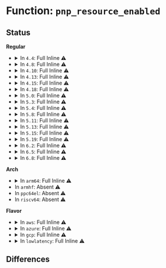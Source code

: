 # Function: <code>pnp_resource_enabled</code>

## Status
<b>Regular</b>
<ul>
<li>
<details>
<summary>In <code>4.4</code>: Full Inline ⚠️</summary>

**Collision:** Unique Static

**Inline:** Full

**Transformation:** False

**Instances:**

```
In drivers/pnp/pnpacpi/rsparser.c (ffffffff814bc669)
Location: include/linux/pnp.h:43
Inline: True
Inline callers:
  - drivers/pnp/pnpacpi/rsparser.c:pnpacpi_encode_resources
  - drivers/pnp/pnpacpi/rsparser.c:pnpacpi_encode_resources
  - drivers/pnp/pnpacpi/rsparser.c:pnpacpi_encode_resources
  - drivers/pnp/pnpacpi/rsparser.c:pnpacpi_encode_resources
  - drivers/pnp/pnpacpi/rsparser.c:pnpacpi_encode_resources
  - drivers/pnp/pnpacpi/rsparser.c:pnpacpi_encode_resources
  - drivers/pnp/pnpacpi/rsparser.c:pnpacpi_encode_resources
  - drivers/pnp/pnpacpi/rsparser.c:pnpacpi_encode_resources
```
</details>
</li>
<li>
<details>
<summary>In <code>4.8</code>: Full Inline ⚠️</summary>

**Collision:** Unique Static

**Inline:** Full

**Transformation:** False

**Instances:**

```
In drivers/pnp/pnpacpi/rsparser.c (ffffffff8150c0dc)
Location: include/linux/pnp.h:43
Inline: True
Inline callers:
  - drivers/pnp/pnpacpi/rsparser.c:pnpacpi_encode_resources
  - drivers/pnp/pnpacpi/rsparser.c:pnpacpi_encode_resources
  - drivers/pnp/pnpacpi/rsparser.c:pnpacpi_encode_resources
  - drivers/pnp/pnpacpi/rsparser.c:pnpacpi_encode_resources
  - drivers/pnp/pnpacpi/rsparser.c:pnpacpi_encode_resources
  - drivers/pnp/pnpacpi/rsparser.c:pnpacpi_encode_resources
  - drivers/pnp/pnpacpi/rsparser.c:pnpacpi_encode_resources
  - drivers/pnp/pnpacpi/rsparser.c:pnpacpi_encode_resources
```
</details>
</li>
<li>
<details>
<summary>In <code>4.10</code>: Full Inline ⚠️</summary>

**Collision:** Unique Static

**Inline:** Full

**Transformation:** False

**Instances:**

```
In drivers/pnp/pnpacpi/rsparser.c (ffffffff815302fc)
Location: include/linux/pnp.h:43
Inline: True
Inline callers:
  - drivers/pnp/pnpacpi/rsparser.c:pnpacpi_encode_resources
  - drivers/pnp/pnpacpi/rsparser.c:pnpacpi_encode_resources
  - drivers/pnp/pnpacpi/rsparser.c:pnpacpi_encode_resources
  - drivers/pnp/pnpacpi/rsparser.c:pnpacpi_encode_resources
  - drivers/pnp/pnpacpi/rsparser.c:pnpacpi_encode_resources
  - drivers/pnp/pnpacpi/rsparser.c:pnpacpi_encode_resources
  - drivers/pnp/pnpacpi/rsparser.c:pnpacpi_encode_resources
  - drivers/pnp/pnpacpi/rsparser.c:pnpacpi_encode_resources
```
</details>
</li>
<li>
<details>
<summary>In <code>4.13</code>: Full Inline ⚠️</summary>

**Collision:** Unique Static

**Inline:** Full

**Transformation:** False

**Instances:**

```
In drivers/pnp/pnpacpi/rsparser.c (ffffffff815433dc)
Location: include/linux/pnp.h:43
Inline: True
Inline callers:
  - drivers/pnp/pnpacpi/rsparser.c:pnpacpi_encode_resources
  - drivers/pnp/pnpacpi/rsparser.c:pnpacpi_encode_resources
  - drivers/pnp/pnpacpi/rsparser.c:pnpacpi_encode_resources
  - drivers/pnp/pnpacpi/rsparser.c:pnpacpi_encode_resources
  - drivers/pnp/pnpacpi/rsparser.c:pnpacpi_encode_resources
  - drivers/pnp/pnpacpi/rsparser.c:pnpacpi_encode_resources
  - drivers/pnp/pnpacpi/rsparser.c:pnpacpi_encode_resources
  - drivers/pnp/pnpacpi/rsparser.c:pnpacpi_encode_resources
```
</details>
</li>
<li>
<details>
<summary>In <code>4.15</code>: Full Inline ⚠️</summary>

**Collision:** Unique Static

**Inline:** Full

**Transformation:** False

**Instances:**

```
In drivers/pnp/pnpacpi/rsparser.c (ffffffff815a64f2)
Location: include/linux/pnp.h:44
Inline: True
Inline callers:
  - drivers/pnp/pnpacpi/rsparser.c:pnpacpi_encode_resources
  - drivers/pnp/pnpacpi/rsparser.c:pnpacpi_encode_resources
  - drivers/pnp/pnpacpi/rsparser.c:pnpacpi_encode_resources
  - drivers/pnp/pnpacpi/rsparser.c:pnpacpi_encode_resources
  - drivers/pnp/pnpacpi/rsparser.c:pnpacpi_encode_resources
  - drivers/pnp/pnpacpi/rsparser.c:pnpacpi_encode_resources
  - drivers/pnp/pnpacpi/rsparser.c:pnpacpi_encode_resources
  - drivers/pnp/pnpacpi/rsparser.c:pnpacpi_encode_resources
```
</details>
</li>
<li>
<details>
<summary>In <code>4.18</code>: Full Inline ⚠️</summary>

**Collision:** Unique Static

**Inline:** Full

**Transformation:** False

**Instances:**

```
In drivers/pnp/pnpacpi/rsparser.c (ffffffff815de0c2)
Location: include/linux/pnp.h:44
Inline: True
Inline callers:
  - drivers/pnp/pnpacpi/rsparser.c:pnpacpi_encode_resources
  - drivers/pnp/pnpacpi/rsparser.c:pnpacpi_encode_resources
  - drivers/pnp/pnpacpi/rsparser.c:pnpacpi_encode_resources
  - drivers/pnp/pnpacpi/rsparser.c:pnpacpi_encode_resources
  - drivers/pnp/pnpacpi/rsparser.c:pnpacpi_encode_resources
  - drivers/pnp/pnpacpi/rsparser.c:pnpacpi_encode_resources
  - drivers/pnp/pnpacpi/rsparser.c:pnpacpi_encode_resources
  - drivers/pnp/pnpacpi/rsparser.c:pnpacpi_encode_resources
```
</details>
</li>
<li>
<details>
<summary>In <code>5.0</code>: Full Inline ⚠️</summary>

**Collision:** Unique Static

**Inline:** Full

**Transformation:** False

**Instances:**

```
In drivers/pnp/pnpacpi/rsparser.c (ffffffff815f78aa)
Location: include/linux/pnp.h:44
Inline: True
Inline callers:
  - drivers/pnp/pnpacpi/rsparser.c:pnpacpi_encode_resources
  - drivers/pnp/pnpacpi/rsparser.c:pnpacpi_encode_resources
  - drivers/pnp/pnpacpi/rsparser.c:pnpacpi_encode_resources
  - drivers/pnp/pnpacpi/rsparser.c:pnpacpi_encode_resources
  - drivers/pnp/pnpacpi/rsparser.c:pnpacpi_encode_resources
  - drivers/pnp/pnpacpi/rsparser.c:pnpacpi_encode_resources
  - drivers/pnp/pnpacpi/rsparser.c:pnpacpi_encode_resources
  - drivers/pnp/pnpacpi/rsparser.c:pnpacpi_encode_resources
```
</details>
</li>
<li>
<details>
<summary>In <code>5.3</code>: Full Inline ⚠️</summary>

**Collision:** Unique Static

**Inline:** Full

**Transformation:** False

**Instances:**

```
In drivers/pnp/pnpacpi/rsparser.c (ffffffff81629761)
Location: include/linux/pnp.h:44
Inline: True
Inline callers:
  - drivers/pnp/pnpacpi/rsparser.c:pnpacpi_encode_resources
  - drivers/pnp/pnpacpi/rsparser.c:pnpacpi_encode_resources
  - drivers/pnp/pnpacpi/rsparser.c:pnpacpi_encode_resources
  - drivers/pnp/pnpacpi/rsparser.c:pnpacpi_encode_resources
  - drivers/pnp/pnpacpi/rsparser.c:pnpacpi_encode_resources
  - drivers/pnp/pnpacpi/rsparser.c:pnpacpi_encode_resources
  - drivers/pnp/pnpacpi/rsparser.c:pnpacpi_encode_resources
  - drivers/pnp/pnpacpi/rsparser.c:pnpacpi_encode_resources
```
</details>
</li>
<li>
<details>
<summary>In <code>5.4</code>: Full Inline ⚠️</summary>

**Collision:** Unique Static

**Inline:** Full

**Transformation:** False

**Instances:**

```
In drivers/pnp/pnpacpi/rsparser.c (ffffffff8164b251)
Location: include/linux/pnp.h:44
Inline: True
Inline callers:
  - drivers/pnp/pnpacpi/rsparser.c:pnpacpi_encode_resources
  - drivers/pnp/pnpacpi/rsparser.c:pnpacpi_encode_resources
  - drivers/pnp/pnpacpi/rsparser.c:pnpacpi_encode_resources
  - drivers/pnp/pnpacpi/rsparser.c:pnpacpi_encode_resources
  - drivers/pnp/pnpacpi/rsparser.c:pnpacpi_encode_resources
  - drivers/pnp/pnpacpi/rsparser.c:pnpacpi_encode_resources
  - drivers/pnp/pnpacpi/rsparser.c:pnpacpi_encode_resources
  - drivers/pnp/pnpacpi/rsparser.c:pnpacpi_encode_resources
```
</details>
</li>
<li>
<details>
<summary>In <code>5.8</code>: Full Inline ⚠️</summary>

**Collision:** Unique Static

**Inline:** Full

**Transformation:** False

**Instances:**

```
In drivers/pnp/pnpacpi/rsparser.c (ffffffff816fa36f)
Location: include/linux/pnp.h:44
Inline: True
Inline callers:
  - drivers/pnp/pnpacpi/rsparser.c:pnpacpi_encode_resources
  - drivers/pnp/pnpacpi/rsparser.c:pnpacpi_encode_resources
  - drivers/pnp/pnpacpi/rsparser.c:pnpacpi_encode_resources
  - drivers/pnp/pnpacpi/rsparser.c:pnpacpi_encode_resources
  - drivers/pnp/pnpacpi/rsparser.c:pnpacpi_encode_resources
  - drivers/pnp/pnpacpi/rsparser.c:pnpacpi_encode_resources
  - drivers/pnp/pnpacpi/rsparser.c:pnpacpi_encode_resources
  - drivers/pnp/pnpacpi/rsparser.c:pnpacpi_encode_resources
```
</details>
</li>
<li>
<details>
<summary>In <code>5.11</code>: Full Inline ⚠️</summary>

**Collision:** Unique Static

**Inline:** Full

**Transformation:** False

**Instances:**

```
In drivers/pnp/pnpacpi/rsparser.c (ffffffff81716e1f)
Location: include/linux/pnp.h:44
Inline: True
Inline callers:
  - drivers/pnp/pnpacpi/rsparser.c:pnpacpi_encode_resources
  - drivers/pnp/pnpacpi/rsparser.c:pnpacpi_encode_resources
  - drivers/pnp/pnpacpi/rsparser.c:pnpacpi_encode_resources
  - drivers/pnp/pnpacpi/rsparser.c:pnpacpi_encode_resources
  - drivers/pnp/pnpacpi/rsparser.c:pnpacpi_encode_resources
  - drivers/pnp/pnpacpi/rsparser.c:pnpacpi_encode_resources
  - drivers/pnp/pnpacpi/rsparser.c:pnpacpi_encode_resources
  - drivers/pnp/pnpacpi/rsparser.c:pnpacpi_encode_resources
```
</details>
</li>
<li>
<details>
<summary>In <code>5.13</code>: Full Inline ⚠️</summary>

**Collision:** Unique Static

**Inline:** Full

**Transformation:** False

**Instances:**

```
In drivers/pnp/pnpacpi/rsparser.c (ffffffff816f80ff)
Location: include/linux/pnp.h:44
Inline: True
Inline callers:
  - drivers/pnp/pnpacpi/rsparser.c:pnpacpi_encode_resources
  - drivers/pnp/pnpacpi/rsparser.c:pnpacpi_encode_resources
  - drivers/pnp/pnpacpi/rsparser.c:pnpacpi_encode_resources
  - drivers/pnp/pnpacpi/rsparser.c:pnpacpi_encode_resources
  - drivers/pnp/pnpacpi/rsparser.c:pnpacpi_encode_resources
  - drivers/pnp/pnpacpi/rsparser.c:pnpacpi_encode_resources
  - drivers/pnp/pnpacpi/rsparser.c:pnpacpi_encode_resources
  - drivers/pnp/pnpacpi/rsparser.c:pnpacpi_encode_resources
```
</details>
</li>
<li>
<details>
<summary>In <code>5.15</code>: Full Inline ⚠️</summary>

**Collision:** Unique Static

**Inline:** Full

**Transformation:** False

**Instances:**

```
In drivers/pnp/pnpacpi/rsparser.c (ffffffff8177289f)
Location: include/linux/pnp.h:44
Inline: True
Inline callers:
  - drivers/pnp/pnpacpi/rsparser.c:pnpacpi_encode_resources
  - drivers/pnp/pnpacpi/rsparser.c:pnpacpi_encode_resources
  - drivers/pnp/pnpacpi/rsparser.c:pnpacpi_encode_resources
  - drivers/pnp/pnpacpi/rsparser.c:pnpacpi_encode_resources
  - drivers/pnp/pnpacpi/rsparser.c:pnpacpi_encode_resources
  - drivers/pnp/pnpacpi/rsparser.c:pnpacpi_encode_resources
  - drivers/pnp/pnpacpi/rsparser.c:pnpacpi_encode_resources
  - drivers/pnp/pnpacpi/rsparser.c:pnpacpi_encode_resources
```
</details>
</li>
<li>
<details>
<summary>In <code>5.19</code>: Full Inline ⚠️</summary>

**Collision:** Unique Static

**Inline:** Full

**Transformation:** False

**Instances:**

```
In drivers/pnp/pnpacpi/rsparser.c (ffffffff818a8010)
Location: include/linux/pnp.h:44
Inline: True
Inline callers:
  - drivers/pnp/pnpacpi/rsparser.c:pnpacpi_encode_resources
  - drivers/pnp/pnpacpi/rsparser.c:pnpacpi_encode_resources
  - drivers/pnp/pnpacpi/rsparser.c:pnpacpi_encode_resources
  - drivers/pnp/pnpacpi/rsparser.c:pnpacpi_encode_resources
  - drivers/pnp/pnpacpi/rsparser.c:pnpacpi_encode_resources
  - drivers/pnp/pnpacpi/rsparser.c:pnpacpi_encode_resources
  - drivers/pnp/pnpacpi/rsparser.c:pnpacpi_encode_resources
  - drivers/pnp/pnpacpi/rsparser.c:pnpacpi_encode_resources
```
</details>
</li>
<li>
<details>
<summary>In <code>6.2</code>: Full Inline ⚠️</summary>

**Collision:** Unique Static

**Inline:** Full

**Transformation:** False

**Instances:**

```
In drivers/pnp/pnpacpi/rsparser.c (ffffffff819f241d)
Location: include/linux/pnp.h:44
Inline: True
Inline callers:
  - drivers/pnp/pnpacpi/rsparser.c:pnpacpi_encode_resources
  - drivers/pnp/pnpacpi/rsparser.c:pnpacpi_encode_resources
  - drivers/pnp/pnpacpi/rsparser.c:pnpacpi_encode_resources
  - drivers/pnp/pnpacpi/rsparser.c:pnpacpi_encode_resources
  - drivers/pnp/pnpacpi/rsparser.c:pnpacpi_encode_resources
  - drivers/pnp/pnpacpi/rsparser.c:pnpacpi_encode_resources
  - drivers/pnp/pnpacpi/rsparser.c:pnpacpi_encode_resources
  - drivers/pnp/pnpacpi/rsparser.c:pnpacpi_encode_resources
```
</details>
</li>
<li>
<details>
<summary>In <code>6.5</code>: Full Inline ⚠️</summary>

**Collision:** Unique Static

**Inline:** Full

**Transformation:** False

**Instances:**

```
In drivers/pnp/pnpacpi/rsparser.c (ffffffff81a3aabd)
Location: include/linux/pnp.h:44
Inline: True
Inline callers:
  - drivers/pnp/pnpacpi/rsparser.c:pnpacpi_encode_resources
  - drivers/pnp/pnpacpi/rsparser.c:pnpacpi_encode_resources
  - drivers/pnp/pnpacpi/rsparser.c:pnpacpi_encode_resources
  - drivers/pnp/pnpacpi/rsparser.c:pnpacpi_encode_resources
  - drivers/pnp/pnpacpi/rsparser.c:pnpacpi_encode_resources
  - drivers/pnp/pnpacpi/rsparser.c:pnpacpi_encode_resources
  - drivers/pnp/pnpacpi/rsparser.c:pnpacpi_encode_resources
  - drivers/pnp/pnpacpi/rsparser.c:pnpacpi_encode_resources
```
</details>
</li>
<li>
<details>
<summary>In <code>6.8</code>: Full Inline ⚠️</summary>

**Collision:** Unique Static

**Inline:** Full

**Transformation:** False

**Instances:**

```
In drivers/pnp/pnpacpi/rsparser.c (ffffffff81a8637d)
Location: include/linux/pnp.h:44
Inline: True
Inline callers:
  - drivers/pnp/pnpacpi/rsparser.c:pnpacpi_encode_resources
  - drivers/pnp/pnpacpi/rsparser.c:pnpacpi_encode_resources
  - drivers/pnp/pnpacpi/rsparser.c:pnpacpi_encode_resources
  - drivers/pnp/pnpacpi/rsparser.c:pnpacpi_encode_resources
  - drivers/pnp/pnpacpi/rsparser.c:pnpacpi_encode_resources
  - drivers/pnp/pnpacpi/rsparser.c:pnpacpi_encode_resources
  - drivers/pnp/pnpacpi/rsparser.c:pnpacpi_encode_resources
  - drivers/pnp/pnpacpi/rsparser.c:pnpacpi_encode_resources
```
</details>
</li>
</ul>
<b>Arch</b>
<ul>
<li>
<details>
<summary>In <code>arm64</code>: Full Inline ⚠️</summary>

**Collision:** Unique Static

**Inline:** Full

**Transformation:** False

**Instances:**

```
In drivers/pnp/pnpacpi/rsparser.c (ffff8000107b860c)
Location: include/linux/pnp.h:44
Inline: True
Inline callers:
  - drivers/pnp/pnpacpi/rsparser.c:pnpacpi_encode_resources
  - drivers/pnp/pnpacpi/rsparser.c:pnpacpi_encode_resources
  - drivers/pnp/pnpacpi/rsparser.c:pnpacpi_encode_resources
  - drivers/pnp/pnpacpi/rsparser.c:pnpacpi_encode_resources
  - drivers/pnp/pnpacpi/rsparser.c:pnpacpi_encode_resources
  - drivers/pnp/pnpacpi/rsparser.c:pnpacpi_encode_resources
  - drivers/pnp/pnpacpi/rsparser.c:pnpacpi_encode_resources
  - drivers/pnp/pnpacpi/rsparser.c:pnpacpi_encode_resources
```
</details>
</li>
<li>
In <code>armhf</code>: Absent ⚠️
</li>
<li>
In <code>ppc64el</code>: Absent ⚠️
</li>
<li>
In <code>riscv64</code>: Absent ⚠️
</li>
</ul>
<b>Flavor</b>
<ul>
<li>
<details>
<summary>In <code>aws</code>: Full Inline ⚠️</summary>

**Collision:** Unique Static

**Inline:** Full

**Transformation:** False

**Instances:**

```
In drivers/pnp/pnpacpi/rsparser.c (ffffffff816112b1)
Location: include/linux/pnp.h:44
Inline: True
Inline callers:
  - drivers/pnp/pnpacpi/rsparser.c:pnpacpi_encode_resources
  - drivers/pnp/pnpacpi/rsparser.c:pnpacpi_encode_resources
  - drivers/pnp/pnpacpi/rsparser.c:pnpacpi_encode_resources
  - drivers/pnp/pnpacpi/rsparser.c:pnpacpi_encode_resources
  - drivers/pnp/pnpacpi/rsparser.c:pnpacpi_encode_resources
  - drivers/pnp/pnpacpi/rsparser.c:pnpacpi_encode_resources
  - drivers/pnp/pnpacpi/rsparser.c:pnpacpi_encode_resources
  - drivers/pnp/pnpacpi/rsparser.c:pnpacpi_encode_resources
```
</details>
</li>
<li>
<details>
<summary>In <code>azure</code>: Full Inline ⚠️</summary>

**Collision:** Unique Static

**Inline:** Full

**Transformation:** False

**Instances:**

```
In drivers/pnp/pnpacpi/rsparser.c (ffffffff81605801)
Location: include/linux/pnp.h:44
Inline: True
Inline callers:
  - drivers/pnp/pnpacpi/rsparser.c:pnpacpi_encode_resources
  - drivers/pnp/pnpacpi/rsparser.c:pnpacpi_encode_resources
  - drivers/pnp/pnpacpi/rsparser.c:pnpacpi_encode_resources
  - drivers/pnp/pnpacpi/rsparser.c:pnpacpi_encode_resources
  - drivers/pnp/pnpacpi/rsparser.c:pnpacpi_encode_resources
  - drivers/pnp/pnpacpi/rsparser.c:pnpacpi_encode_resources
  - drivers/pnp/pnpacpi/rsparser.c:pnpacpi_encode_resources
  - drivers/pnp/pnpacpi/rsparser.c:pnpacpi_encode_resources
```
</details>
</li>
<li>
<details>
<summary>In <code>gcp</code>: Full Inline ⚠️</summary>

**Collision:** Unique Static

**Inline:** Full

**Transformation:** False

**Instances:**

```
In drivers/pnp/pnpacpi/rsparser.c (ffffffff8163f091)
Location: include/linux/pnp.h:44
Inline: True
Inline callers:
  - drivers/pnp/pnpacpi/rsparser.c:pnpacpi_encode_resources
  - drivers/pnp/pnpacpi/rsparser.c:pnpacpi_encode_resources
  - drivers/pnp/pnpacpi/rsparser.c:pnpacpi_encode_resources
  - drivers/pnp/pnpacpi/rsparser.c:pnpacpi_encode_resources
  - drivers/pnp/pnpacpi/rsparser.c:pnpacpi_encode_resources
  - drivers/pnp/pnpacpi/rsparser.c:pnpacpi_encode_resources
  - drivers/pnp/pnpacpi/rsparser.c:pnpacpi_encode_resources
  - drivers/pnp/pnpacpi/rsparser.c:pnpacpi_encode_resources
```
</details>
</li>
<li>
<details>
<summary>In <code>lowlatency</code>: Full Inline ⚠️</summary>

**Collision:** Unique Static

**Inline:** Full

**Transformation:** False

**Instances:**

```
In drivers/pnp/pnpacpi/rsparser.c (ffffffff816593e1)
Location: include/linux/pnp.h:44
Inline: True
Inline callers:
  - drivers/pnp/pnpacpi/rsparser.c:pnpacpi_encode_resources
  - drivers/pnp/pnpacpi/rsparser.c:pnpacpi_encode_resources
  - drivers/pnp/pnpacpi/rsparser.c:pnpacpi_encode_resources
  - drivers/pnp/pnpacpi/rsparser.c:pnpacpi_encode_resources
  - drivers/pnp/pnpacpi/rsparser.c:pnpacpi_encode_resources
  - drivers/pnp/pnpacpi/rsparser.c:pnpacpi_encode_resources
  - drivers/pnp/pnpacpi/rsparser.c:pnpacpi_encode_resources
  - drivers/pnp/pnpacpi/rsparser.c:pnpacpi_encode_resources
```
</details>
</li>
</ul>

## Differences

